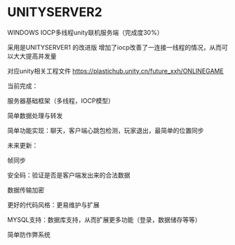 # UNITYSERVER2
WINDOWS IOCP多线程unity联机服务端（完成度30%）


采用是UNITYSERVER1 的改进版  增加了iocp改善了一连接一线程的情况，从而可以大大提高并发量

对应unity相关工程文件 https://plastichub.unity.cn/future_xxh/ONLINEGAME

当前完成：

服务器基础框架（多线程，IOCP模型）

简单数据处理与转发

简单功能实现：聊天，客户端心跳包检测，玩家退出，最简单的位置同步

未来更新：

帧同步
 
安全码：验证是否是客户端发出来的合法数据

数据传输加密

更好的代码风格：更易维护与扩展

MYSQL支持：数据库支持，从而扩展更多功能（登录，数据储存等等）

简单防作弊系统
